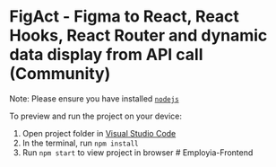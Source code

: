 
  # FigAct  - Figma to React, React Hooks, React Router and dynamic data display from API call (Community)

  Note: Please ensure you have installed <code><a href="https://nodejs.org/en/download/">nodejs</a></code>

  To preview and run the project on your device:
  1) Open project folder in <a href="https://code.visualstudio.com/download">Visual Studio Code</a>
  2) In the terminal, run `npm install`
  3) Run `npm start` to view project in browser
  #   E m p l o y i a - F r o n t e n d  
 